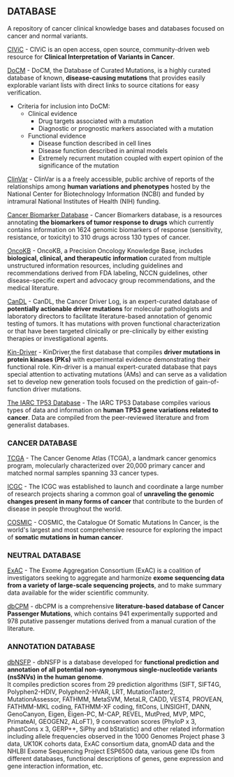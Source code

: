## DATABASE
A repository of cancer clinical knowledge bases and databases focused on cancer and normal variants.

[CIViC](https://civicdb.org/home) - CIViC is an open access, open source, community-driven web resource for **Clinical Interpretation of Variants in Cancer**.  

[DoCM](http://docm.info/) - DoCM, the Database of Curated Mutations, is a highly curated database of known, **disease-causing mutations** that provides easily explorable variant lists with direct links to source citations for easy verification.  
* Criteria for inclusion into DoCM:  
     * Clinical evidence  
          * Drug targets associated with a mutation  
          * Diagnostic or prognostic markers associated with a mutation  
     * Functional evidence   
          * Disease function described in cell lines  
          * Disease function described in animal models  
          * Extremely recurrent mutation coupled with expert opinion of the significance of the mutation  

[ClinVar](https://www.ncbi.nlm.nih.gov/clinvar/) - ClinVar is a a freely accessible, public archive of reports of the relationships among **human variations and phenotypes** hosted by the National Center for Biotechnology Information (NCBI) and funded by intramural National Institutes of Health (NIH) funding.  

[Cancer Biomarker Database](https://www.cancergenomeinterpreter.org/biomarkers) - Cancer Biomarkers database, is a resources annotating **the biomarkers of tumor response to drugs** which currently contains information on 1624 genomic biomarkers of response (sensitivity, resistance, or toxicity) to 310 drugs across 130 types of cancer.  

[OncoKB](oncokb.org/) - OncoKB, a Precision Oncology Knowledge Base, includes **biological, clinical, and therapeutic information** curated from multiple unstructured information resources, including guidelines and recommendations derived from FDA labeling, NCCN guidelines, other disease-specific expert and advocacy group recommendations, and the medical literature.  

[CanDL](https://CanDL.osu.edu/) - CanDL, the Cancer Driver Log, is an expert-curated database of **potentially actionable driver mutations** for molecular pathologists and laboratory directors to facilitate literature-based annotation of genomic testing of tumors. It has mutations with proven functional characterization or that have been targeted clinically or pre-clinically by either existing therapies or investigational agents.  

[Kin-Driver](http://kin-driver.leloir.org.ar/index.php) - KinDriver,the first database that compiles **driver mutations in protein kinases (PKs)** with experimental evidence demonstrating their functional role. Kin-driver is a manual expert-curated database that pays special attention to activating mutations (AMs) and can serve as a validation set to develop new generation tools focused on the prediction of gain-of-function driver mutations.  

[The IARC TP53 Database](http://p53.iarc.fr/) - The IARC TP53 Database compiles various types of data and information on **human TP53 gene variations related to cancer**. Data are compiled from the peer-reviewed literature and from generalist databases.  

### CANCER DATABASE
[TCGA](https://www.cancer.gov/about-nci/organization/ccg/research/structural-genomics/tcga) - The Cancer Genome Atlas (TCGA), a landmark cancer genomics program, molecularly characterized over 20,000 primary cancer and matched normal samples spanning 33 cancer types. 

[ICGC](https://icgc.org/) - The ICGC was established to launch and coordinate a large number of research projects sharing a common goal of **unraveling the genomic changes present in many forms of cancer** that contribute to the burden of disease in people throughout the world.  

[COSMIC](https://cancer.sanger.ac.uk/cosmic) - COSMIC, the Catalogue Of Somatic Mutations In Cancer, is the world's largest and most comprehensive resource for exploring the impact of **somatic mutations in human cancer**.  

### NEUTRAL DATABASE
[ExAC](exac.broadinstitute.org/) - The Exome Aggregation Consortium (ExAC) is a coalition of investigators seeking to aggregate and harmonize **exome sequencing data from a variety of large-scale sequencing projects**, and to make summary data available for the wider scientific community.  

[dbCPM](http://bioinfo.ahu.edu.cn:8080/dbCPM) - dbCPM is a comprehensive **literature-based database of Cancer Passenger Mutations**, which contains 941 experimentally supported and 978 putative passenger mutations derived from a manual curation of the literature. 

### ANNOTATION DATABASE
[dbNSFP](https://sites.google.com/site/jpopgen/dbNSFP) - dbNSFP is a database developed for **functional prediction and annotation of all potential non-synonymous single-nucleotide variants (nsSNVs) in the human genome**.    
It compiles prediction scores from 29 prediction algorithms (SIFT, SIFT4G, Polyphen2-HDIV, Polyphen2-HVAR, LRT, MutationTaster2, MutationAssessor, FATHMM, MetaSVM, MetaLR, CADD, VEST4, PROVEAN, FATHMM-MKL coding, FATHMM-XF coding, fitCons, LINSIGHT, DANN, GenoCanyon, Eigen, Eigen-PC, M-CAP, REVEL, MutPred, MVP, MPC, PrimateAI, GEOGEN2, ALoFT), 9 conservation scores (PhyloP x 3, phastCons x 3, GERP++, SiPhy and bStatistic) and other related information including allele frequencies observed in the 1000 Genomes Project phase 3 data, UK10K cohorts data, ExAC consortium data, gnomAD data and the NHLBI Exome Sequencing Project ESP6500 data, various gene IDs from different databases, functional descriptions of genes, gene expression and gene interaction information, etc.
